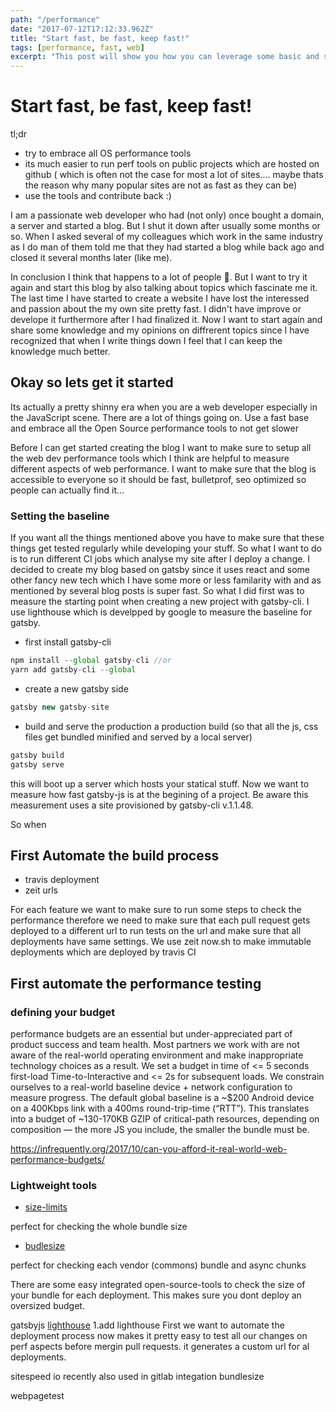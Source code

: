 ```yaml
---
path: "/performance"
date: "2017-07-12T17:12:33.962Z"
title: "Start fast, be fast, keep fast!"
tags: [performance, fast, web]
excerpt: "This post will show you how you can leverage some basic and some more advanced tools when starting a web frontend project, so that your project will start fast, be fast and keep fast."
---
```


# Start fast, be fast, keep fast!

tl;dr

* try to embrace all OS performance tools
* its much easier to run perf tools on public projects which are hosted on github ( which is often not the case for most a lot of sites.... maybe thats the reason why many popular sites are not as fast as they can be)
* use the tools and contribute back :)

I am a passionate web developer who had (not only) once bought a domain, a server and started a blog. But I shut it down after usually some months or so. When I asked several of my colleagues which work in the same industry as I do man of them told me that they had started a blog while back ago and closed it several months later (like me).

In conclusion I think that happens to a lot of people 🙈. But I want to try it again and start this blog by also talking about topics which fascinate me it. The last time I have started to create a website I have lost the interessed and passion about the my own site pretty fast. I didn't have improve or develope it furthermore after I had finalized it. Now I want to start again and share some knowledge and my opinions on diffrerent topics since I have recognized that when I write things down I feel that I can keep the knowledge much better.

## Okay so lets get it started

Its actually a pretty shinny era when you are a web developer especially in the JavaScript scene. There are a lot of things going on.
Use a fast base and embrace all the Open Source performance tools to not get slower

Before I can get started creating the blog I want to make sure to setup all the web dev performance tools which I think are helpful to measure different aspects of web performance. I want to make sure that the blog is accessible to everyone so it should be fast, bulletprof, seo optimized so people can actually find it...

### Setting the baseline

If you want all the things mentioned above you have to make sure that these things get tested regularly while developing your stuff. So what I want to do is to run different CI jobs which analyse my site after I deploy a change. I decided to create my blog based on gatsby since it uses react and some other fancy new tech which I have some more or less familarity with and as mentioned by several blog posts is super fast. So what I did first was to measure the starting point when creating a new project with gatsby-cli. I use lighthouse which is develpped by google to measure the baseline for gatsby.

* first install gatsby-cli

```js
npm install --global gatsby-cli //or
yarn add gatsby-cli --global
```

* create a new gatsby side

```js
gatsby new gatsby-site
```

* build and serve the production a production build (so that all the js, css files get bundled minified and served by a local server)

```js
gatsby build
gatsby serve
```

this will boot up a server which hosts your statical stuff. Now we want to measure how fast gatsby-js is at the begining of a project. Be aware this measurement uses a site provisioned by gatsby-cli v.1.1.48.

So when

## First Automate the build process

* travis deployment
* zeit urls

For each feature we want to make sure to run some steps to check the performance therefore we need to make sure that each pull request gets deployed to a different url to run tests on the url and make sure that all deployments have same settings. We use zeit now.sh to make immutable deployments which are deployed by travis CI

## First automate the performance testing

### defining your budget

performance budgets are an essential but under-appreciated part of product success and team health. Most partners we work with are not aware of the real-world operating environment and make inappropriate technology choices as a result. We set a budget in time of <= 5 seconds first-load Time-to-Interactive and <= 2s for subsequent loads. We constrain ourselves to a real-world baseline device + network configuration to measure progress. The default global baseline is a ~$200 Android device on a 400Kbps link with a 400ms round-trip-time (“RTT”). This translates into a budget of ~130-170KB GZIP of critical-path resources, depending on composition — the more JS you include, the smaller the bundle must be.

https://infrequently.org/2017/10/can-you-afford-it-real-world-web-performance-budgets/

### Lightweight tools

* [size-limits](https://github.com/ai/size-limit)

perfect for checking the whole bundle size

* [budlesize](https://github.com/siddharthkp/bundlesize)

perfect for checking each vendor (commons) bundle and async chunks

There are some easy integrated open-source-tools to check the size of your bundle for each deployment. This makes sure you dont deploy an oversized budget.

gatsbyjs
[lighthouse](https://github.com/ebidel/lighthouse-ci)
1.add lighthouse
First we want to automate the deployment process now makes it pretty easy to test all our changes on perf aspects before mergin pull requests. it generates a custom url for al deployments.

sitespeed io recently also used in gitlab integation
bundlesize

webpagetest
